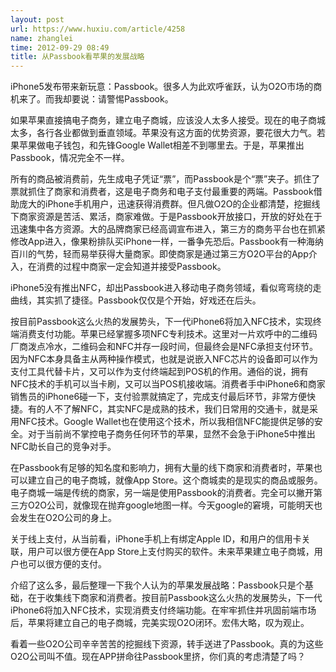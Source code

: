 ```yaml
---
layout: post
url: https://www.huxiu.com/article/4258
name: zhanglei
time: 2012-09-29 08:49
title: 从Passbook看苹果的发展战略
---
```

iPhone5发布带来新玩意：Passbook。很多人为此欢呼雀跃，认为O2O市场的商机来了。而我却要说：请警惕Passbook。

如果苹果直接搞电子商务，建立电子商城，应该没人太多人接受。现在的电子商城太多，各行各业都做到垂直领域。苹果没有这方面的优势资源，要花很大力气。若果苹果做电子钱包，和先锋Google Wallet相差不到哪里去。于是，苹果推出Passbook，情况完全不一样。

所有的商品被消费前，先生成电子凭证“票”，而Passbook是个“票”夹子。抓住了票就抓住了商家和消费者，这是电子商务和电子支付最重要的两端。Passbook借助庞大的iPhone手机用户，迅速获得消费群。但凡做O2O的企业都清楚，挖掘线下商家资源是苦活、累活，商家难做。于是Passbook开放接口，开放的好处在于迅速集中各方资源。大的品牌商家已经高调宣布进入，第三方的商务平台也在抓紧修改App进入，像果粉排队买iPhone一样，一番争先恐后。Passbook有一种海纳百川的气势，轻而易举获得大量商家。即使商家是通过第三方O2O平台的App介入，在消费的过程中商家一定会知道并接受Passbook。

iPhone5没有推出NFC，却出Passbook进入移动电子商务领域，看似弯弯绕的走曲线，其实抓了捷径。Passbook仅仅是个开始，好戏还在后头。

按目前Passbook这么火热的发展势头，下一代iPhone6将加入NFC技术，实现终端消费支付功能。苹果已经掌握多项NFC专利技术。这里对一片欢呼中的二维码厂商泼点冷水，二维码会和NFC并存一段时间，但最终会是NFC承担支付环节。因为NFC本身具备主从两种操作模式，也就是说嵌入NFC芯片的设备即可以作为支付工具代替卡片，又可以作为支付终端起到POS机的作用。通俗的说，拥有NFC技术的手机可以当卡刷，又可以当POS机接收端。消费者手中iPhone6和商家销售员的iPhone6碰一下，支付验票就搞定了，完成支付最后环节，非常方便快捷。有的人不了解NFC，其实NFC是成熟的技术，我们日常用的交通卡，就是采用NFC技术。Google Wallet也在使用这个技术，所以我相信NFC能提供足够的安全。对于当前尚不掌控电子商务任何环节的苹果，显然不会急于iPhone5中推出NFC助长自己的竞争对手。

在Passbook有足够的知名度和影响力，拥有大量的线下商家和消费者时，苹果也可以建立自己的电子商城，就像App Store。这个商城卖的是现实的商品或服务。电子商城一端是传统的商家，另一端是使用Passbook的消费者。完全可以撇开第三方O2O公司，就像现在抛弃google地图一样。今天google的窘境，可能明天也会发生在O2O公司的身上。

关于线上支付，从当前看，iPhone手机上有绑定Apple ID，和用户的信用卡关联，用户可以很方便在App Store上支付购买的软件。未来苹果建立电子商城，用户也可以很方便的支付。

介绍了这么多，最后整理一下我个人认为的苹果发展战略：Passbook只是个基础，在于收集线下商家和消费者。按目前Passbook这么火热的发展势头，下一代iPhone6将加入NFC技术，实现消费支付终端功能。在牢牢抓住并巩固前端市场后，苹果将建立自己的电子商城，完美实现O2O闭环。宏伟大略，叹为观止。

看着一些O2O公司辛辛苦苦的挖掘线下资源，转手送进了Passbook。真的为这些O2O公司叫不值。现在APP拼命往Passbook里挤，你们真的考虑清楚了吗？

